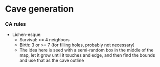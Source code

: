 # Cave generation
### CA rules
* Lichen-esque: 
  * Survival: >= 4 neighbors
  * Birth: 3 or >= 7 (for filling holes, probably not necessary)
  * The idea here is seed with a semi-random box in the middle of the map, let 
  it grow until it touches and edge, and then find the bounds and use that as 
  the cave outline